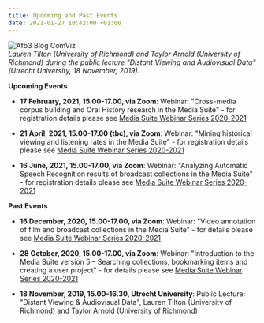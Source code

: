 ```yaml
---
title: Upcoming and Past Events
date: 2021-01-27 10:42:00 +01:00
---
```


![Afb3 Blog ComViz](https://www.clariah.nl/images/blogs/Afb3_Blog_ComViz.jpg)\
*Lauren Tilton (University of Richmond) and Taylor Arnold (University of Richmond) during the public lecture "Distant Viewing and Audiovisual Data" (Utrecht University, 18 November, 2019).*

**Upcoming Events**

* **17 February, 2021, 15.00-17.00, via Zoom**: Webinar: "Cross-media corpus building and Oral History research in the Media Suite" - for registration details please see [Media Suite Webinar Series 2020-2021](http://mediasuite.clariah.nl/learn/main/media-suite-webinar-series-2020-2021)

* **21 April, 2021, 15.00-17.00 (tbc), via Zoom**: Webinar: "Mining historical viewing and listening rates in the Media Suite" - for registration details please see [Media Suite Webinar Series 2020-2021](http://mediasuite.clariah.nl/learn/main/media-suite-webinar-series-2020-2021)

* **16 June, 2021, 15.00-17.00, via Zoom**: Webinar: "Analyzing Automatic Speech Recognition results of broadcast collections in the Media Suite" - for registration details please see [Media Suite Webinar Series 2020-2021](http://mediasuite.clariah.nl/learn/main/media-suite-webinar-series-2020-2021)

**Past Events**

* **16 December, 2020, 15.00-17.00, via Zoom**: Webinar: "Video annotation of film and broadcast collections in the Media Suite" - for details please see [Media Suite Webinar Series 2020-2021](http://mediasuite.clariah.nl/learn/main/media-suite-webinar-series-2020-2021)

* **28 October, 2020, 15.00-17.00, via Zoom**: Webinar: "Introduction to the Media Suite version 5 – Searching collections, bookmarking items and creating a user project" - for details please see [Media Suite Webinar Series 2020-2021](http://mediasuite.clariah.nl/learn/main/media-suite-webinar-series-2020-2021)

* **18 November, 2019, 15.00-16.30, Utrecht University**: Public Lecture: "Distant Viewing & Audiovisual Data", Lauren Tilton (University of Richmond) and Taylor Arnold (University of Richmond)